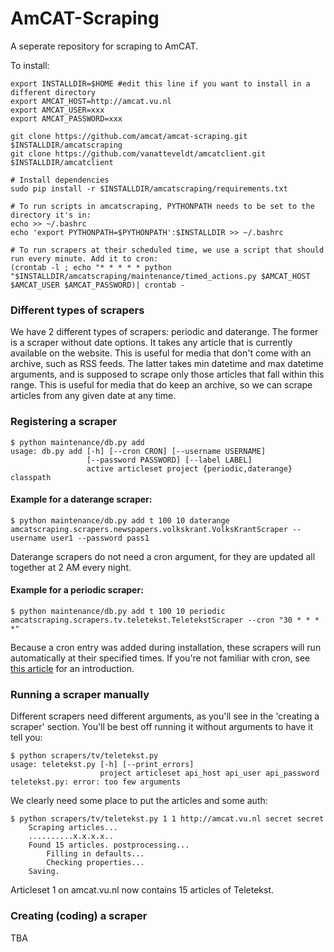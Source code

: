 AmCAT-Scraping
==============

A seperate repository for scraping to AmCAT.

To install:
```
export INSTALLDIR=$HOME #edit this line if you want to install in a different directory
export AMCAT_HOST=http://amcat.vu.nl
export AMCAT_USER=xxx
export AMCAT_PASSWORD=xxx

git clone https://github.com/amcat/amcat-scraping.git $INSTALLDIR/amcatscraping
git clone https://github.com/vanatteveldt/amcatclient.git $INSTALLDIR/amcatclient

# Install dependencies
sudo pip install -r $INSTALLDIR/amcatscraping/requirements.txt

# To run scripts in amcatscraping, PYTHONPATH needs to be set to the directory it's in:
echo >> ~/.bashrc
echo 'export PYTHONPATH=$PYTHONPATH':$INSTALLDIR >> ~/.bashrc

# To run scrapers at their scheduled time, we use a script that should run every minute. Add it to cron:
(crontab -l ; echo "* * * * * python "$INSTALLDIR/amcatscraping/maintenance/timed_actions.py $AMCAT_HOST $AMCAT_USER $AMCAT_PASSWORD)| crontab -
```

### Different types of scrapers

We have 2 different types of scrapers: periodic and daterange. The former is a scraper without date options. It takes any article that is currently available on the website. This is useful for media that don't come with an archive, such as RSS feeds. The latter takes min datetime and max datetime arguments, and is supposed to scrape only those articles that fall within this range. This is useful for media that do keep an archive, so we can scrape articles from any given date at any time.

### Registering a scraper

```
$ python maintenance/db.py add
usage: db.py add [-h] [--cron CRON] [--username USERNAME]
                 [--password PASSWORD] [--label LABEL]
                 active articleset project {periodic,daterange} classpath
```

#### Example for a daterange scraper:
```
$ python maintenance/db.py add t 100 10 daterange amcatscraping.scrapers.newspapers.volkskrant.VolksKrantScraper --username user1 --password pass1
```
Daterange scrapers do not need a cron argument, for they are updated all together at 2 AM every night.

#### Example for a periodic scraper:
```
$ python maintenance/db.py add t 100 10 periodic amcatscraping.scrapers.tv.teletekst.TeletekstScraper --cron "30 * * * *"
```

Because a cron entry was added during installation, these scrapers will run automatically at their specified times. If you're not familiar with cron, see [this article](http://www.thegeekstuff.com/2009/06/15-practical-crontab-examples/) for an introduction.

### Running a scraper manually

Different scrapers need different arguments, as you'll see in the 'creating a scraper' section. You'll be best off running it without arguments to have it tell you:

```
$ python scrapers/tv/teletekst.py
usage: teletekst.py [-h] [--print_errors]
                    project articleset api_host api_user api_password
teletekst.py: error: too few arguments
```

We clearly need some place to put the articles and some auth:

```
$ python scrapers/tv/teletekst.py 1 1 http://amcat.vu.nl secret secret
	Scraping articles...
	..........x.x.x.x..
	Found 15 articles. postprocessing...
		Filling in defaults...
		Checking properties...
	Saving.
```

Articleset 1 on amcat.vu.nl now contains 15 articles of Teletekst.

### Creating (coding) a scraper

TBA

